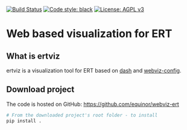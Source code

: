 [![Build Status](https://travis-ci.com/equinor/webviz-ert.svg?branch=master)](https://travis-ci.com/equinor/webviz-ert)
[![Code style: black](https://img.shields.io/badge/code%20style-black-000000.svg)](https://github.com/psf/black)
[![License: AGPL v3](https://img.shields.io/badge/License-AGPL%20v3-blue.svg)](https://www.gnu.org/licenses/agpl-3.0)

# Web based visualization for ERT

## What is ertviz
ertviz is a visualization tool for ERT based on [dash](https://github.com/plotly/dash) 
and [webviz-config](https://github.com/equinor/webviz-config).

## Download project
The code is hosted on GitHub:
https://github.com/equinor/webviz-ert

```sh
# From the downloaded project's root folder - to install
pip install .
```

